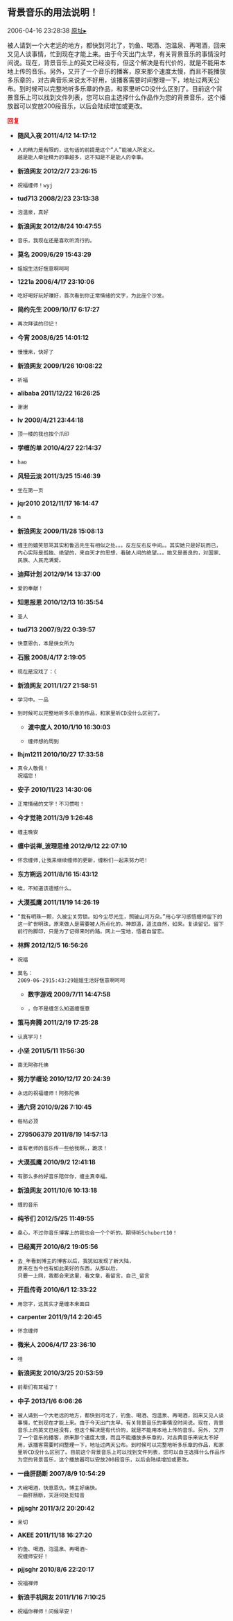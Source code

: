 ## 背景音乐的用法说明！
2006-04-16 23:28:38
[原址▸](http://www.fxgan.com/chan_time/2006_01_06/177.htm)



  被人请到一个大老远的地方，都快到河北了，钓鱼、喝酒、泡温泉、再喝酒，回来又见人谈事情，忙到现在才能上来。由于今天出门太早，有关背景音乐的事情没时间说。现在，背景音乐上的英文已经没有，但这个解决是有代价的，就是不能用本地上传的音乐。另外，又开了一个音乐的播客，原来那个速度太慢，而且不能播放多乐章的，对古典音乐来说太不好用，该播客需要时间整理一下，地址过两天公布。到时候可以完整地听多乐章的作品，和家里听CD没什么区别了。目前这个背景音乐上可以找到文件列表，您可以自主选择什么作品作为您的背景音乐，这个播放器可以安放200段音乐，以后会陆续增加或更改。






<font color='red'>**回复**</font>


- **随风入夜 2011/4/12 14:17:12**
- ```
  人的精力是有限的，这句话的前提是这个“人”能被人所定义。
  越是能人牵扯精力的事越多，这不知是不是能人的幸事。
  ```
- **新浪网友 2012/2/7 23:26:15**
- ```
  祝福缠师！wyj
  ```
- **tud713 2008/2/23 23:13:38**
- ```
  泡温泉，真好
  ```
- **新浪网友 2012/8/24 10:47:55**
- ```
  音乐，我现在还是喜欢听流行的。
  ```
- **莫名 2009/6/29 15:43:29**
- ```
  姐姐生活好惬意啊呵呵
  ```
- **1221a 2006/4/17 23:10:06**
- ```
  吃好喝好玩好赚好，首次看到你正常情绪的文字，为此座个沙发。
  ```
- **简约先生 2009/10/17 6:17:27**
- ```
  再次拜读的印记！
  ```
- **今宵 2008/6/25 14:01:12**
- ```
  慢慢来，快好了
  ```
- **新浪网友 2009/1/26 10:08:22**
- ```
  祈福
  ```
- **alibaba 2011/12/22 16:26:25**
- ```
  谢谢
  ```
- **lv 2009/4/21 23:44:18**
- ```
  顶一楼的我也按个爪印
  ```
- **学缠的单 2010/4/27 22:14:37**
- ```
  hao
  ```
- **风轻云淡 2011/3/25 15:46:39**
- ```
  坐在第一页
  ```
- **jqr2010 2012/11/17 16:14:47**
- ```
  m
  ```
- **新浪网友 2009/11/28 15:08:13**
- ```
  缠主的嬉笑怒骂其实和鲁迅先生有相似之处。。。反左反右反中间。。其实她只是好玩而已，内心实际是孤独、绝望的，来自天才的思想，看破人间的绝望。。。她又是善良的，对国家、民族、人民充满爱。
  ```
- **迪拜计划 2012/9/14 13:37:00**
- ```
  爱的奉献！
  ```
- **知恩报恩 2010/12/13 16:35:54**
- ```
  圣人
  ```
- **tud713 2007/9/22 0:39:57**
- ```
  快意恩仇，本是侠女所为
  ```
- **石猴 2008/4/17 2:19:05**
- ```
  现在是没戏了：（
  ```
- **新浪网友 2011/1/27 21:58:51**
- ```
  学习中。一品
  ```
- ```
  到时候可以完整地听多乐章的作品，和家里听CD没什么区别了。
  ```
   - **渡中度人 2010/1/10 16:30:03**
   - ```
     缠师想的周到
     ```
- **lhjm1211 2010/10/27 17:33:58**
- ```
  真令人敬佩！
  祝福您！
  ```
- **安子 2010/11/23 14:30:06**
- ```
  正常情绪的文字！不习惯啦！
  ```
- **今才觉艳 2011/3/9 1:26:48**
- ```
  缠主晚安
  ```
- **缠中说禅_波理思维 2012/9/12 22:07:10**
- ```
  怀念缠师,让我来继续缠师的更新，缠粉们一起来努力吧!
  ```
- **东方朔远 2011/8/16 15:43:12**
- ```
  唉，不知道该遗憾什么。
  ```
- **大漠孤鹰 2011/11/19 14:26:19**
- ```
  “我有明珠一颗，久被尘关劳锁。如今尘尽光生，照破山河万朵。”用心学习感悟缠师留下的这一旷世明珠，原来做人是需要被人所点化的，神即道，道法自然，如来。复读留记。留下前行的脚印，只是为了记得来时的路。网上一宝地，悟者自留恋。
  ```
- **林辉 2012/12/5 16:56:26**
- ```
  祝福
  ```
- ```
  莫名：
  2009-06-2915:43:29姐姐生活好惬意啊呵呵
  ```
   - **数字游戏 2009/7/11 14:47:58**
   - ```
     ，你不是缠怎么知道缠惬意
     ```
- **策马奔腾 2011/2/19 17:25:28**
- ```
  认真学习！
  ```
- **小坚 2011/5/11 11:56:30**
- ```
  南无阿弥托佛
  ```
- **努力学缠论 2010/12/17 20:24:39**
- ```
  永远的祝福缠师！阿弥陀佛
  ```
- **通六窍 2010/9/26 7:10:45**
- ```
  每帖必顶
  ```
- **279506379 2011/8/19 14:57:13**
- ```
  谁有老师的音乐传一些给我啊，，跪求！
  ```
- **大漠孤鹰 2010/9/2 12:41:18**
- ```
  有那么多的好音乐陪伴你，缠主真幸福。
  ```
- **新浪网友 2011/10/6 10:13:18**
- ```
  缠的音乐
  ```
- **纯爷们 2012/5/25 11:49:55**
- ```
  桑心，不过你音乐博客上的我也会一个个听的，期待听Schubert10！
  ```
- **已经离开 2010/6/2 19:05:56**
- ```
  去_年看到博主的博客以后，我犹如发现了新大陆，
  原来在当今也有如此美好的东西，从那以后，
  只要一上网，我都会来这里，看文章，看留言，自己_留言
  ```
- **开启传奇 2010/6/1 12:33:22**
- ```
  用您字，这其实才是缠本来面目
  ```
- **carpenter 2011/9/14 2:20:45**
- ```
  怀念缠师
  ```
- **微米人 2006/4/17 23:36:10**
- ```
  哇
  ```
- **新浪网友 2010/3/25 20:53:59**
- ```
  前辈们有耳福了！
  ```
- **中子 2013/1/6 6:06:26**
- ```
  被人请到一个大老远的地方，都快到河北了，钓鱼、喝酒、泡温泉、再喝酒，回来又见人谈事情，忙到现在才能上来。由于今天出门太早，有关背景音乐的事情没时间说。现在，背景音乐上的英文已经没有，但这个解决是有代价的，就是不能用本地上传的音乐。另外，又开了一个音乐的播客，原来那个速度太慢，而且不能播放多乐章的，对古典音乐来说太不好用，该播客需要时间整理一下，地址过两天公布。到时候可以完整地听多乐章的作品，和家里听CD没什么区别了。目前这个背景音乐上可以找到文件列表，您可以自主选择什么作品作为您的背景音乐，这个播放器可以安放200段音乐，以后会陆续增加或更改。
  ```
- **一曲肝肠断 2007/8/9 10:54:29**
- ```
  大碗喝酒，快意恩仇，博主好痛快。
  一曲肝肠断，天涯何处觅知音
  ```
- **pjjsghr 2011/3/2 20:20:42**
- ```
  亲切
  ```
- **AKEE 2011/11/18 16:27:20**
- ```
  钓鱼、喝酒、泡温泉、再喝酒~
  祝缠师安好！
  ```
- **pjjsghr 2010/8/6 22:20:17**
- ```
  祝福禅师
  ```
- **新浪手机网友 2011/1/16 7:10:25**
- ```
  祝福你禅师！问候早安！
  ```
